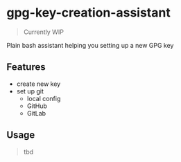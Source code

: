 gpg-key-creation-assistant
===
> Currently WIP

Plain bash assistant helping you setting up a new GPG key

## Features
- create new key
- set up git
   - local config
   - GitHub
   - GitLab

## Usage

> tbd

